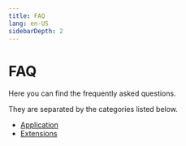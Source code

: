 ```yaml
---
title: FAQ
lang: en-US
sidebarDepth: 2
---
```


# FAQ

Here you can find the frequently asked questions.

They are separated by the categories listed below.

- [Application](/faq/application/)
- [Extensions](/faq/extensions/)
